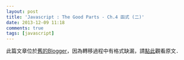 ```yaml
---
layout: post
title: 'Javascript : The Good Parts - Ch.4 函式 (二)'
date: 2013-12-09 11:18
comments: true
tags: [javascript]
---
```

此篇文章位於[舊的Blogger](http://apolkingg8.blogspot.com/)，因為轉移過程中有格式缺漏，請[點此](http://apolkingg8.blogspot.com/2013/12/javascript-good-parts-ch4_9.html)觀看原文．